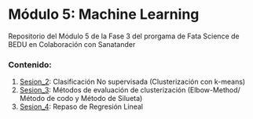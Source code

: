 # Módulo 5: Machine Learning
Repositorio del Módulo 5 de la Fase 3 del prorgama de Fata Science de BEDU en Colaboración con Sanatander 
### Contenido:

1. [Sesion_2](https://github.com/LIZZETHGOMEZ/Data-Sciene-BEDU-Santander-2021/blob/main/Machine%20Learning/Sesion_2.ipynb): Clasificación No supervisada (Clusterización con k-means)
2. [Sesion_3](https://github.com/LIZZETHGOMEZ/Data-Sciene-BEDU-Santander-2021/blob/main/Machine%20Learning/Sesion_3.ipynb): Métodos de evaluación de clusterización (Elbow-Method/ Método de codo y Método de Silueta)
3. [Sesion_4](https://github.com/LIZZETHGOMEZ/Data-Sciene-BEDU-Santander-2021/blob/main/Machine%20Learning/Sesion_4.ipynb): Repaso de Regresión Lineal
